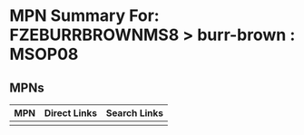 



# MPN Summary For: FZEBURRBROWNMS8 > burr-brown : MSOP08

## MPNs
  

|MPN|Direct Links|Search Links|
| :--- | :--- | :--- |
||||
